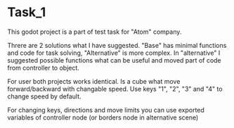 # Task_1
This godot project is a part of test task for "Atom" company.

Threre are 2 solutions what I have suggested. "Base" has minimal functions and code for task solving, "Alternative" is more complex. In "alternative" I suggested possible functions what can be useful and moved part of code from controller to object.

For user both projects works identical. Is a cube what move forward/backward with changable speed. Use keys "1", "2", "3" and "4" to change speed by default.

For changing keys, directions and move limits you can use exported variables of controller node (or borders node in alternative scene)
